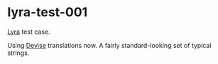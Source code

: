 # lyra-test-001

[Lyra](https://github.com/zetkin/lyra) test case.

Using [Devise](https://github.com/heartcombo/devise) translations now. A fairly standard-looking set of typical strings.
